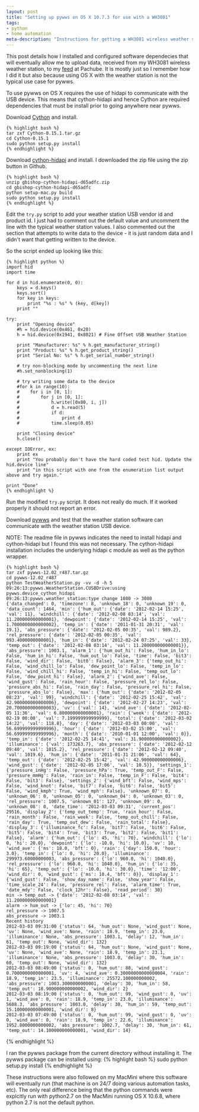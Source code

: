 ```yaml
---
layout: post
title: "Setting up pywws on OS X 10.7.3 for use with a WH3081"
tags: 
- python
- home automation
meta-description: "Instructions for getting a WH3081 wireless weather station working on OS X 10.7.3 with pywws" 
---
```


<!-- excerpt start -->
This post details how I installed and configured software dependecies that will eventually allow me to upload data, received from my WH3081 wireless weather station, to my [feed](https://pachube.com/feeds/42745) at Pachube. It is mostly just so I remember how I did it but also because using OS X with the weather station is not the typical use case for pywws.
<!-- excerpt end -->

To use pywws on OS X requires the use of hidapi to communicate with the USB device. This means that cython-hidapi and hence Cython are required dependencies that must be install prior to going anywhere near pywws.

Download [Cython](http://cython.org/) and install.

    {% highlight bash %}
    tar zxf Cython-0.15.1.tar.gz
    cd Cython-0.15.1
    sudo python setup.py install
    {% endhighlight %}

Download [cython-hidapi](https://github.com/gbishop/cython-hidapi) and install. I downloaded the zip file using the zip button in Github.

    {% highlight bash %}
    unzip gbishop-cython-hidapi-d65adfc.zip
    cd gbishop-cython-hidapi-d65adfc
    python setup-mac.py build
    sudo python setup.py install
    {% endhighlight %}

Edit the <code>try.py</code> script to add your weather station USB vendor id and product id. I just had to comment out the default value and uncomment the line with the typical weather station values. I also commented out the section that attempts to write data to the device - it is just random data and I didn't want that getting written to the device. 

So the script ended up looking like this:

    {% highlight python %}
    import hid
    import time
    
    for d in hid.enumerate(0, 0):
        keys = d.keys()
        keys.sort()
        for key in keys:
            print "%s : %s" % (key, d[key])
        print ""

    try:
        print "Opening device"
        #h = hid.device(0x461, 0x20)
        h = hid.device(0x1941, 0x8021) # Fine Offset USB Weather Station
    
        print "Manufacturer: %s" % h.get_manufacturer_string()
        print "Product: %s" % h.get_product_string()
        print "Serial No: %s" % h.get_serial_number_string()
    
        # try non-blocking mode by uncommenting the next line
        #h.set_nonblocking(1)
    
        # try writing some data to the device
        #for k in range(10):
        #    for i in [0, 1]:
        #        for j in [0, 1]:
        #            h.write([0x80, i, j])
        #            d = h.read(5)
        #            if d:
        #                print d
        #            time.sleep(0.05)
    
        print "Closing device"
        h.close()
    
    except IOError, ex:
        print ex
        print "You probably don't have the hard coded test hid. Update the hid.device line"
        print "in this script with one from the enumeration list output above and try again."
    
    print "Done"
    {% endhighlight %}

Run the modified <code>try.py</code> script. It does not really do much. If it worked properly it should not report an error.


Download [pywws](http://code.google.com/p/pywws/) and test that the weather station software can communicate with the weather station USB device. 

NOTE: The readme file in pywws indicates the need to install hidapi and cython-hidapi but I found this was not necessary. The cython-hidapi installation includes the underlying hidapi c module as well as the python wrapper.

    {% highlight bash %}
    tar zxf pywws-12.02_r487.tar.gz
    cd pywws-12.02_r487
    python TestWeatherStation.py -vv -d -h 5
    09:26:13:pywws.WeatherStation.CUSBDrive:using pywws.device_cython_hidapi
    09:26:13:pywws.weather_station:type change 1080 -> 3080
    {'data_changed': 0, 'timezone': 8, 'unknown_18': 0, 'unknown_19': 0, 'data_count': 1464, 'min': {'hum_out': {'date': '2012-02-14 15:25', 'val': 11}, 'windchill': {'date': '2012-02-08 03:14', 'val': 11.200000000000001}, 'dewpoint': {'date': '2012-02-14 15:25', 'val': 1.7000000000000002}, 'temp_in': {'date': '2011-01-31 20:31', 'val': 19.1}, 'abs_pressure': {'date': '2012-02-05 00:35', 'val': 989.2}, 'rel_pressure': {'date': '2012-02-05 00:35', 'val': 993.4000000000001}, 'hum_in': {'date': '2012-02-24 07:25', 'val': 33}, 'temp_out': {'date': '2012-02-08 03:14', 'val': 11.200000000000001}}, 'abs_pressure': 1003.1, 'alarm_1': {'hum_out_hi': False, 'hum_in_lo': False, 'hum_in_hi': False, 'hum_out_lo': False, 'time': False, 'bit3': False, 'wind_dir': False, 'bit0': False}, 'alarm_3': {'temp_out_hi': False, 'wind_chill_lo': False, 'dew_point_lo': False, 'temp_in_lo': False, 'wind_chill_hi': False, 'temp_in_hi': False, 'temp_out_lo': False, 'dew_point_hi': False}, 'alarm_2': {'wind_ave': False, 'wind_gust': False, 'rain_hour': False, 'pressure_rel_lo': False, 'pressure_abs_hi': False, 'rain_day': False, 'pressure_rel_hi': False, 'pressure_abs_lo': False}, 'max': {'hum_out': {'date': '2012-02-05 08:23', 'val': 99}, 'windchill': {'date': '2012-02-25 15:42', 'val': 42.900000000000006}, 'dewpoint': {'date': '2012-02-27 14:23', 'val': 20.700000000000003}, 'uv': {'val': 14}, 'wind_ave': {'date': '2012-02-05 11:36', 'val': 6.800000000000001}, 'rain': {'week': {'date': '2012-02-19 00:00', 'val': 7.199999999999999}, 'total': {'date': '2012-03-02 14:22', 'val': 118.8}, 'day': {'date': '2012-03-03 00:00', 'val': 56.699999999999996}, 'hour': {'date': '2012-03-02 15:00', 'val': 56.699999999999996}, 'month': {'date': '2010-01-01 12:00', 'val': 0}}, 'temp_in': {'date': '2012-02-25 14:41', 'val': 31.900000000000002}, 'illuminance': {'val': 173263.7}, 'abs_pressure': {'date': '2012-02-12 09:40', 'val': 1015.2}, 'rel_pressure': {'date': '2012-02-12 09:40', 'val': 1019.6}, 'hum_in': {'date': '2011-01-31 21:06', 'val': 64}, 'temp_out': {'date': '2012-02-25 15:42', 'val': 42.900000000000006}, 'wind_gust': {'date': '2012-02-05 17:06', 'val': 10.5}}, 'settings_1': {'pressure_inHg': False, 'pressure_hPa': True, 'temp_out_F': False, 'pressure_mmHg': False, 'rain_in': False, 'temp_in_F': False, 'bit4': False, 'bit3': False}, 'settings_2': {'wind_bft': False, 'wind_mps': False, 'wind_knot': False, 'bit7': False, 'bit6': False, 'bit5': False, 'wind_kmph': True, 'wind_mph': False}, 'unknown_07': 0, 'unknown_06': 0, 'unknown_05': 0, 'unknown_04': 0, 'unknown_03': 0, 'rel_pressure': 1007.5, 'unknown_01': 127, 'unknown_09': 0, 'unknown_08': 0, 'date_time': '2012-03-03 09:31', 'current_pos': 29516, 'display_2': {'temp_out_temp': True, 'rain_hour': False, 'rain_month': False, 'rain_week': False, 'temp_out_chill': False, 'rain_day': True, 'temp_out_dew': False, 'rain_total': False}, 'display_3': {'illuminance_fc': False, 'bit7': False, 'bit6': False, 'bit5': False, 'bit4': True, 'bit3': True, 'bit2': False, 'bit1': False}, 'alarm': {'hum_out': {'lo': 45, 'hi': 70}, 'windchill': {'lo': 0, 'hi': 20.0}, 'dewpoint': {'lo': -10.0, 'hi': 10.0}, 'uv': 10, 'wind_ave': {'ms': 18.0, 'bft': 0}, 'rain': {'day': 150.0, 'hour': 3.0}, 'temp_in': {'lo': 0, 'hi': 20.0}, 'illuminance': 299973.60000000003, 'abs_pressure': {'lo': 960.0, 'hi': 1040.0}, 'rel_pressure': {'lo': 960.0, 'hi': 1040.0}, 'hum_in': {'lo': 35, 'hi': 65}, 'temp_out': {'lo': -10.0, 'hi': 30.0}, 'time': '12:00', 'wind_dir': 0, 'wind_gust': {'ms': 10.4, 'bft': 0}}, 'display_1': {'wind_gust': False, 'show_day_name': False, 'show_year': False, 'time_scale_24': False, 'pressure_rel': False, 'alarm_time': True, 'date_mdy': False, 'clock_12hr': False}, 'read_period': 30}
    min -> temp_out -> {'date': '2012-02-08 03:14', 'val': 11.200000000000001}
    alarm -> hum_out -> {'lo': 45, 'hi': 70}
    rel_pressure -> 1007.5
    abs_pressure -> 1003.1
    Recent history
    2012-03-03 09:31:00 {'status': 64, 'hum_out': None, 'wind_gust': None, 'uv': None, 'wind_ave': None, 'rain': 18.9, 'temp_in': 23.0, 'illuminance': None, 'abs_pressure': 1003.1, 'delay': 12, 'hum_in': 61, 'temp_out': None, 'wind_dir': 132}
    2012-03-03 09:19:00 {'status': 64, 'hum_out': None, 'wind_gust': None, 'uv': None, 'wind_ave': None, 'rain': 18.9, 'temp_in': 23.1, 'illuminance': None, 'abs_pressure': 1003.0, 'delay': 30, 'hum_in': 60, 'temp_out': None, 'wind_dir': 132}
    2012-03-03 08:49:00 {'status': 0, 'hum_out': 88, 'wind_gust': 0.7000000000000001, 'uv': 4, 'wind_ave': 0.30000000000000004, 'rain': 18.9, 'temp_in': 23.5, 'illuminance': 25572.100000000002, 'abs_pressure': 1003.3000000000001, 'delay': 30, 'hum_in': 58, 'temp_out': 18.900000000000002, 'wind_dir': 2}
    2012-03-03 08:19:00 {'status': 0, 'hum_out': 99, 'wind_gust': 0, 'uv': 1, 'wind_ave': 0, 'rain': 18.9, 'temp_in': 23.0, 'illuminance': 5608.3, 'abs_pressure': 1003.0, 'delay': 30, 'hum_in': 59, 'temp_out': 15.100000000000001, 'wind_dir': 8}
    2012-03-03 07:49:00 {'status': 0, 'hum_out': 99, 'wind_gust': 0, 'uv': 0, 'wind_ave': 0, 'rain': 18.9, 'temp_in': 22.6, 'illuminance': 1952.8000000000002, 'abs_pressure': 1002.7, 'delay': 30, 'hum_in': 61, 'temp_out': 14.100000000000001, 'wind_dir': 14}
{% endhighlight %}

I ran the pywws package from the current directory without installing it. The pywws package can be installed using:
    {% highlight bash %}
    sudo python setup.py install
    {% endhighlight %}

These instructions were also followed on my MacMini where this software will eventually run (that machine is on 24/7 doing various automation tasks, etc). The only real difference being that the python commands were explcitly run with python2.7 on the MacMini running OS X 10.6.8, where python 2.7 is not the default python.
